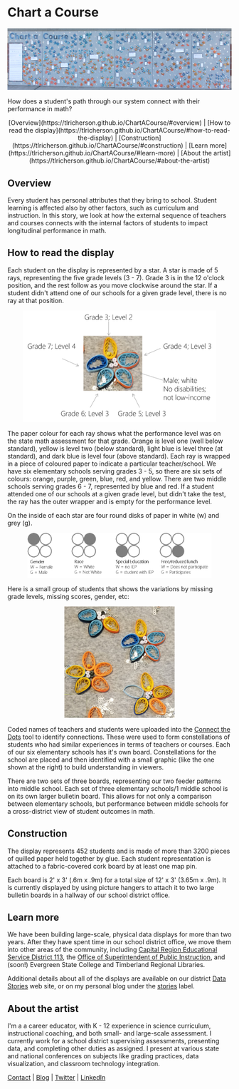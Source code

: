 # Chart a Course
<p align="center"> 
<img src="Graphics/ChartACourseFull.jpg">
</p>

How does a student's path through our system connect with their performance in math?

<p align="center"> [Overview](https://tlricherson.github.io/ChartACourse/#overview) | [How to read the display](https://tlricherson.github.io/ChartACourse/#how-to-read-the-display) | [Construction](https://tlricherson.github.io/ChartACourse/#construction) | [Learn more](https://tlricherson.github.io/ChartACourse/#learn-more) | [About the artist](https://tlricherson.github.io/ChartACourse/#about-the-artist) </p>

## Overview ##
Every student has personal attributes that they bring to school. Student learning is affected also by other factors, such as curriculum and instruction. In this story, we look at how the external sequence of teachers and courses connects with the internal factors of students to impact longitudinal performance in math.


## How to read the display ##
Each student on the display is represented by a star. A star is made of 5 rays, representing the five grade levels (3 - 7). Grade 3 is in the 12 o'clock position, and the rest follow as you move clockwise around the star. If a student didn't attend one of our schools for a given grade level, there is no ray at that position.
<p align="center"> 
<img src="Graphics/Star%20Legend.png" height="250">
</p>
The paper colour for each ray shows what the performance level was on the state math assessment for that grade. Orange is level one (well below standard), yellow is level two (below standard), light blue is level three (at standard), and dark blue is level four (above standard). Each ray is wrapped in a piece of coloured paper to indicate a particular teacher/school. We have six elementary schools serving grades 3 - 5, so there are six sets of colours: orange, purple, green, blue, red, and yellow. There are two middle schools serving grades 6 - 7, represented by blue and red. If a student attended one of our schools at a given grade level, but didn't take the test, the ray has the outer wrapper and is empty for the performance level.

On the inside of each star are four round disks of paper in white (w) and grey (g).
<p align="center"> 
<img src="Graphics/Star%20Interior.png" height="100">
</p>
Here is a small group of students that shows the variations by missing grade levels, missing scores, gender, etc:
<p align="center"> 
<img src="Graphics/Star%20Group.png" height="250">
</p>

Coded names of teachers and students were uploaded into the [Connect the Dots](https://databasic.io/en/connectthedots/) tool to identify connections. These were used to form constellations of students who had similar experiences in terms of teachers or courses. Each of our six elementary schools has it's own board. Constellations for the school are placed and then identified with a small graphic (like the one shown at the right) to build understanding in viewers. 

There are two sets of three boards, representing our two feeder patterns into middle school. Each set of three elementary schools/1 middle school is on its own larger bulletin board. This allows for not only a comparison between elementary schools, but performance between middle schools for a cross-district view of student outcomes in math.

## Construction ##
The display represents 452 students and is made of more than 3200 pieces of quilled paper held together by glue. Each student representation is attached to a fabric-covered cork board by at least one map pin.

Each board is 2' x 3' (.6m x .9m) for a total size of 12' x 3' (3.65m x .9m). It is currently displayed by using picture hangers to attach it to two large bulletin boards in a hallway of our school district office.

## Learn more ##
We have been building large-scale, physical data displays for more than two years. After they have spent time in our school district office, we move them into other areas of the community, including [Capital Region Educational Service District 113](https://www.esd113.org/), the [Office of Superintendent of Public Instruction](https://www.k12.wa.us/), and (soon!) Evergreen State College and Timberland Regional Libraries.

Additional details about all of the displays are available on our district [Data Stories](https://www.tumwater.k12.wa.us/Page/7852) web site, or on my personal blog under the [stories](http://excelforeducators.blogspot.com/search/label/stories) label.


## About the artist ##
I'm a a career educator, with K - 12 experience in science curriculum, instructional coaching, and both small- and large-scale assessment. I currently work for a school district supervising assessments, presenting data, and completing other duties as assigned. I present at various state and national conferences on subjects like grading practices, data visualization, and classroom technology integration. 

[Contact](mailto:tara.richerson@gmail.com) | [Blog](http://excelforeducators.blogspot.com/) | [Twitter](https://twitter.com/science_goddess) | [LinkedIn](https://www.linkedin.com/in/tara-richerson-9b593753/)
